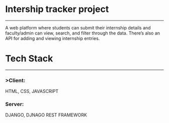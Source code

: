 <h1>Intership tracker project</h1>
<hr>
<p>A web platform where students can submit their internship details and faculty/admin can view, search, and filter through the data. There’s also an API for adding and viewing internship entries.</p>

<h1>Tech Stack</h1>
<hr>
<h3>>Client:</h3> HTML, CSS, JAVASCRIPT
<h3>Server:</h3> DJANGO, DJNAGO REST FRAMEWORK

